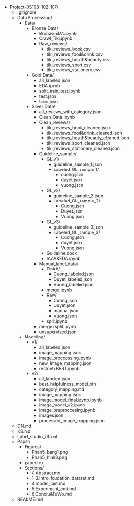 - Project-DS108-102-107/
  - .gitignore
  - Data Processing/
    - Data/
      - Bronze Data/
        - Bronze_EDA.ipynb
        - Crawl_Tiki.ipynb
        - Raw_reviews/
          - tiki_reviews_book.csv
          - tiki_reviews_food&drink.csv
          - tiki_reviews_health&beauty.csv
          - tiki_reviews_sport.csv
          - tiki_reviews_stationery.csv
      - Gold Data/
        - all_labeled.json
        - EDA.ipynb
        - split_train_test.ipynb
        - test.json
        - train.json
      - Silver Data/
        - all_reviews_with_category.json
        - Clean_Data.ipynb
        - Clean_reviews/
          - tiki_reviews_book_cleaned.json
          - tiki_reviews_food&drink_cleaned.json
          - tiki_reviews_health&beauty_cleaned.json
          - tiki_reviews_sport_cleaned.json
          - tiki_reviews_stationery_cleaned.json
        - Guideline_sample/
          - GL_v1/
            - guideline_sample_1.json
            - Labeled_GL_sample_1/
              - cuong.json
              - duyet.json
              - vuong.json
          - GL_v2/
            - guideline_sample_2.json
            - Labeled_GL_sample_2/
              - Cuong.json
              - Duyet.json
              - Vuong.json
          - GL_v3/
            - guideline_sample_3.json
            - Labeled_GL_sample_3/
              - Cuong.json
              - duyet.json
              - Vuong.json
          - Guideline.docx
          - IAAA&EDA.ipynb
        - Manual_label_data/
          - Finish/
            - Cuong_labeled.json
            - Duyet_labeled.json
            - Vuong_labeled.json
          - merge.ipynb
          - Raw/
            - Cuong.json
            - Duyet.json
            - manual.json
            - Vuong.json
          - split.ipynb
        - merge+split.ipynb
        - unsupervised.json
    - Modeling/
      - v1/
        - all_labeled.json
        - image_mapping.json
        - image_proccessing.ipynb
        - new_image_mapping.json
        - restnet+BERT.ipynb
      - v2/
        - all_labeled.json
        - best_helpfulness_model.pth
        - category_mapping.md
        - image_mapping.json
        - image_model_final.ipynb.ipynb
        - image_model_v2.ipynb
        - image_preproccesing.ipynb
        - images.json
        - processed_image_mapping.json
  - ĐN.md
  - KS.md
  - Label_studio_UI.xml
  - Paper/
    - Figures/
      - Phan5_bang1.png
      - Phan5_hinh3.png
    - paper.tex
    - Sections/
      - 0.Abstract.md
      - 1-3.intro_foudation_dataset.md
      - 4.model_cmt.md
      - 5.Experiment_cmt.md
      - 6.Conclu&FuWo.md
  - README.md
